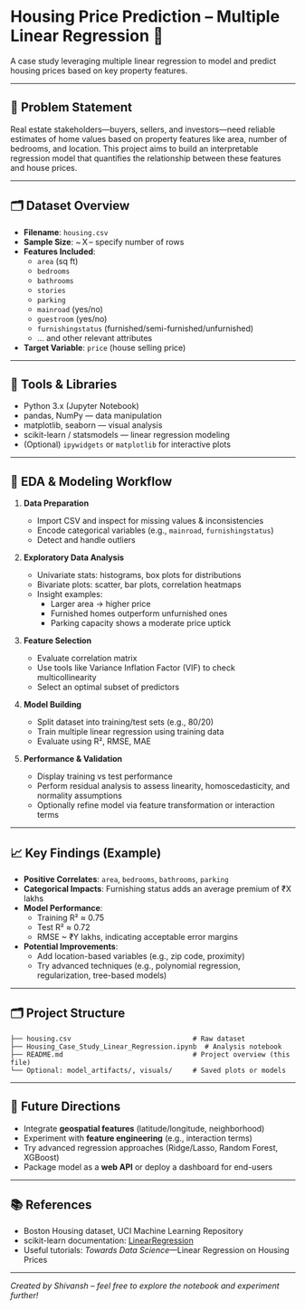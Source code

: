 # Housing Price Prediction – Multiple Linear Regression 🏡

A case study leveraging multiple linear regression to model and predict housing prices based on key property features.

---

## 🎯 Problem Statement

Real estate stakeholders—buyers, sellers, and investors—need reliable estimates of home values based on property features like area, number of bedrooms, and location. This project aims to build an interpretable regression model that quantifies the relationship between these features and house prices.

---

## 🗂 Dataset Overview

- **Filename**: `housing.csv`
- **Sample Size**: ~ X – specify number of rows
- **Features Included**:
  - `area` (sq ft)
  - `bedrooms`
  - `bathrooms`
  - `stories`
  - `parking`
  - `mainroad` (yes/no)
  - `guestroom` (yes/no)
  - `furnishingstatus` (furnished/semi-furnished/unfurnished)
  - … and other relevant attributes
- **Target Variable**: `price` (house selling price)

---

## 🧰 Tools & Libraries

- Python 3.x (Jupyter Notebook)
- pandas, NumPy — data manipulation
- matplotlib, seaborn — visual analysis
- scikit-learn / statsmodels — linear regression modeling
- (Optional) `ipywidgets` or `matplotlib` for interactive plots

---

## 🚀 EDA & Modeling Workflow

1. **Data Preparation**  
   - Import CSV and inspect for missing values & inconsistencies  
   - Encode categorical variables (e.g., `mainroad`, `furnishingstatus`)  
   - Detect and handle outliers

2. **Exploratory Data Analysis**  
   - Univariate stats: histograms, box plots for distributions  
   - Bivariate plots: scatter, bar plots, correlation heatmaps  
   - Insight examples:
     - Larger area → higher price  
     - Furnished homes outperform unfurnished ones  
     - Parking capacity shows a moderate price uptick

3. **Feature Selection**  
   - Evaluate correlation matrix  
   - Use tools like Variance Inflation Factor (VIF) to check multicollinearity  
   - Select an optimal subset of predictors

4. **Model Building**  
   - Split dataset into training/test sets (e.g., 80/20)  
   - Train multiple linear regression using training data  
   - Evaluate using R², RMSE, MAE

5. **Performance & Validation**  
   - Display training vs test performance  
   - Perform residual analysis to assess linearity, homoscedasticity, and normality assumptions  
   - Optionally refine model via feature transformation or interaction terms

---

## 📈 Key Findings (Example)

- **Positive Correlates**: `area`, `bedrooms`, `bathrooms`, `parking`
- **Categorical Impacts**: Furnishing status adds an average premium of ₹X lakhs  
- **Model Performance**:
  - Training R² ≈ 0.75  
  - Test R² ≈ 0.72  
  - RMSE ~ ₹Y lakhs, indicating acceptable error margins
- **Potential Improvements**:  
  - Add location-based variables (e.g., zip code, proximity)  
  - Try advanced techniques (e.g., polynomial regression, regularization, tree-based models)

---

## 🗂 Project Structure

```
├── housing.csv                              # Raw dataset
├── Housing_Case_Study_Linear_Regression.ipynb  # Analysis notebook
├── README.md                                # Project overview (this file)
└── Optional: model_artifacts/, visuals/     # Saved plots or models
```

---

## 🔭 Future Directions

- Integrate **geospatial features** (latitude/longitude, neighborhood)
- Experiment with **feature engineering** (e.g., interaction terms)
- Try advanced regression approaches (Ridge/Lasso, Random Forest, XGBoost)
- Package model as a **web API** or deploy a dashboard for end-users

---

## 📚 References

- Boston Housing dataset, UCI Machine Learning Repository  
- scikit-learn documentation: [LinearRegression](https://scikit-learn.org/stable/modules/generated/sklearn.linear_model.LinearRegression.html)  
- Useful tutorials: *Towards Data Science*—Linear Regression on Housing Prices

---

*Created by Shivansh – feel free to explore the notebook and experiment further!*